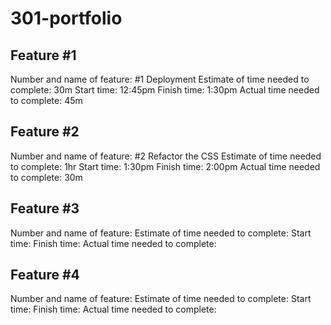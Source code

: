 # 301-portfolio

## Feature #1

Number and name of feature: #1 Deployment
Estimate of time needed to complete: 30m
Start time: 12:45pm
Finish time: 1:30pm
Actual time needed to complete: 45m

## Feature #2

Number and name of feature: #2 Refactor the CSS
Estimate of time needed to complete: 1hr
Start time: 1:30pm
Finish time: 2:00pm
Actual time needed to complete: 30m

## Feature #3

Number and name of feature:
Estimate of time needed to complete:
Start time:
Finish time:
Actual time needed to complete:

## Feature #4

Number and name of feature:
Estimate of time needed to complete:
Start time:
Finish time:
Actual time needed to complete:
